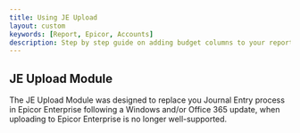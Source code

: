 ```yaml
---
title: Using JE Upload
layout: custom
keywords: [Report, Epicor, Accounts]
description: Step by step guide on adding budget columns to your report templates.
---
```


## JE Upload Module

The JE Upload Module was designed to replace you Journal Entry process in Epicor Enterprise following a Windows and/or Office 365 update, when uploading to Epicor Enterprise is no longer well-supported.